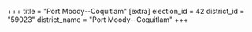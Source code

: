 +++
title = "Port Moody--Coquitlam"
[extra]
election_id = 42
district_id = "59023"
district_name = "Port Moody--Coquitlam"
+++
